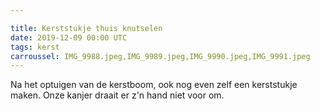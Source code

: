 ```yaml
---

title: Kerststukje thuis knutselen
date: 2019-12-09 00:00 UTC
tags: kerst
carroussel: IMG_9988.jpeg,IMG_9989.jpeg,IMG_9990.jpeg,IMG_9991.jpeg
---
```

Na het optuigen van de kerstboom, ook nog even zelf een kerststukje maken. Onze kanjer draait er z'n hand niet voor om.


